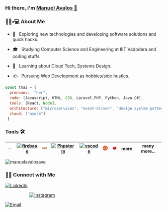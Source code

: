 ### Hi there, i'm <a  href="https://github.com/manuelavalosave/manuelavalosave/">Manuel Avalos 👋 </a>
<h3> 👨🏻•💻 About Me </h3>



- 🤔 &nbsp; Exploring new technologies and developing software solutions and quick hacks.

- 🎓 &nbsp; Studying Computer Science and Engineering at IIIT Vadodara and coding stuffs.

- 🌱 &nbsp; Learning about Cloud Tech, Systems Design.

- ✍️ &nbsp; Pursuing Web Development as hobbies/side hustles.


```javascript
const thai = {
  pronouns:  "her",
  code: [Javascript, HTML, CSS, Laravel,PHP, Python, Java,C#],
  tools: [React, Node],
  architecture: ["microservices", "event-driven", "design system pattern"],
  cloud: ["azure"]
 }
```

### Tools 🛠️

| [<img src="https://raw.githubusercontent.com/github/explore/80688e429a7d4ef2fca1e82350fe8e3517d3494d/topics/mysql/mysql.png" alt="mysql" width="24">](https://www.mysql.com/) |  [<img src="https://cdn-icons-png.flaticon.com/512/873/873107.png" alt="firebase" width="24">](https://firebase.google.com/) | [<img src="https://raw.githubusercontent.com/github/explore/80688e429a7d4ef2fca1e82350fe8e3517d3494d/topics/git/git.png" alt="Git" width="24">](https://git-scm.com/) |  [<img src="https://logonoid.com/images/phpstorm-logo.png" alt="Phpstorm" width="24">](https://www.jetbrains.com/phpstorm/) | [<img src="https://upload.wikimedia.org/wikipedia/commons/thumb/2/2d/Visual_Studio_Code_1.18_icon.svg/1200px-Visual_Studio_Code_1.18_icon.svg.png" alt="vscode" width="24">](https://code.visualstudio.com/) | [<img src="https://raw.githubusercontent.com/github/explore/80688e429a7d4ef2fca1e82350fe8e3517d3494d/topics/ubuntu/ubuntu.png" alt="Ubuntu" width="24">](https://ubuntu.com/)  |  [<img src="https://raw.githubusercontent.com/github/explore/80688e429a7d4ef2fca1e82350fe8e3517d3494d/topics/redis/redis.png" alt="Redis" width="24">](https://redis.io/) | more| many more...
|---|---|---|---|---|---|---|---|---|
<img src="https://github-readme-stats.vercel.app/api/top-langs/?username=manuelavalosave" alt="manuelavalosave" widt="100%" />
<h3> 🤝🏻 Connect with Me </h3>



<a href="https://www.linkedin.com/in/soyavalosoficial/"><img alt="LinkedIn" src="https://img.shields.io/badge/LinkedIn-Manuel%20Avalos?style=flat-square&logo=linkedin"></a>

<a href="https://www.instagram.com/avalos_ia" style="
    margin: -35px 0px -10px 78px;
"><img alt="Instagram" src="https://img.shields.io/badge/Instagram-Avalos_ia?style=flat-square&logo=instagram"></a>

<a href="mailto:manuelavalosave@gmail.com"><img alt="Email" src="https://img.shields.io/badge/Email-manuelavalosave@gmail.com-blue?style=flat-square&logo=gmail"></a>

<!--
**manuelavalosave/manuelavalosave** is a ✨ _special_ ✨ repository because its `README.md` (this file) appears on your GitHub profile.

Here are some ideas to get you started:

- 🔭 I’m currently working on ...
- 🌱 I’m currently learning ...
- 👯 I’m looking to collaborate on ...
- 🤔 I’m looking for help with ...
- 💬 Ask me about ...
- 📫 How to reach me: ...
- 😄 Pronouns: ...
- ⚡ Fun fact: ...
-->
